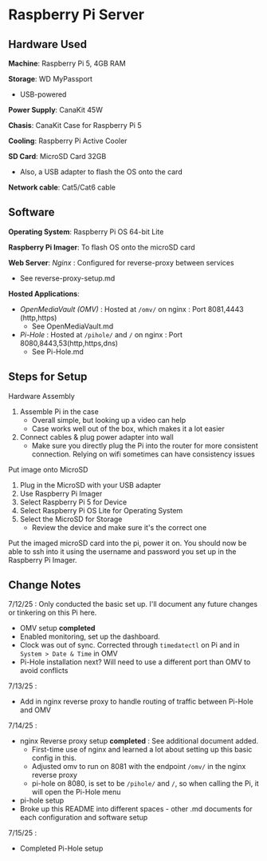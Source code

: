 # Raspberry Pi Server





## Hardware Used
**Machine**: Raspberry Pi 5, 4GB RAM

**Storage**: WD MyPassport
- USB-powered

**Power Supply**: CanaKit 45W

**Chasis**: CanaKit Case for Raspberry Pi 5

**Cooling**: Raspberry Pi Active Cooler

**SD Card**: MicroSD Card 32GB
- Also, a USB adapter to flash the OS onto the card

**Network cable**: Cat5/Cat6 cable

## Software
**Operating System**: Raspberry Pi OS 64-bit Lite

**Raspberry Pi Imager**: To flash OS onto the microSD card

**Web Server**: _Nginx_ : Configured for reverse-proxy between services
- See reverse-proxy-setup.md

**Hosted Applications**: 
- _OpenMediaVault (OMV)_ : Hosted at `/omv/` on nginx : Port 8081,4443 (http,https)
    - See OpenMediaVault.md
- _Pi-Hole_ : Hosted at `/pihole/` and `/` on nginx : Port 8080,8443,53(http,https,dns) 
    - See Pi-Hole.md

## Steps for Setup
Hardware Assembly
1. Assemble Pi in the case
    - Overall simple, but looking up a video can help
    - Case works well out of the box, which makes it a lot easier
2. Connect cables & plug power adapter into wall
    - Make sure you directly plug the Pi into the router for more consistent connection. Relying on wifi sometimes can have consistency issues 

Put image onto MicroSD
1. Plug in the MicroSD with your USB adapter
2. Use Raspberry Pi Imager
3. Select Raspberry Pi 5 for Device
4. Select Raspberry Pi OS Lite for Operating System
5. Select the MicroSD for Storage 
	- Review the device and make sure it's the correct one

Put the imaged microSD card into the pi, power it on. You should now be able to ssh into it using the username and password you set up in the Raspberry Pi Imager.



## Change Notes
7/12/25 : Only conducted the basic set up. I'll document any future changes or tinkering on this Pi here. 
- OMV setup **completed**
- Enabled monitoring, set up the dashboard.
- Clock was out of sync. Corrected through `timedatectl` on Pi and in `System > Date & Time` in OMV
- Pi-Hole installation next? Will need to use a different port than OMV to avoid conflicts

7/13/25 : 
- Add in nginx reverse proxy to handle routing of traffic between Pi-Hole and OMV

7/14/25 :
- nginx Reverse proxy setup **completed** : See additional document added.
	* First-time use of nginx and learned a lot about setting up this basic config in this.
	- Adjusted omv to run on 8081 with the endpoint `/omv/` in the nginx reverse proxy
	- pi-hole on 8080, is set to be `/pihole/` and `/`, so when calling the Pi, it will open the Pi-Hole menu
- pi-hole setup
- Broke up this README into different spaces - other .md documents for each configuration and software setup

7/15/25 :
- Completed Pi-Hole setup

